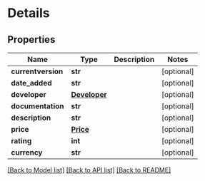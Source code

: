 # Details

## Properties
Name | Type | Description | Notes
------------ | ------------- | ------------- | -------------
**currentversion** | **str** |  | [optional] 
**date_added** | **str** |  | [optional] 
**developer** | [**Developer**](Developer.md) |  | [optional] 
**documentation** | **str** |  | [optional] 
**description** | **str** |  | [optional] 
**price** | [**Price**](Price.md) |  | [optional] 
**rating** | **int** |  | [optional] 
**currency** | **str** |  | [optional] 

[[Back to Model list]](../README.md#documentation-for-models) [[Back to API list]](../README.md#documentation-for-api-endpoints) [[Back to README]](../README.md)


